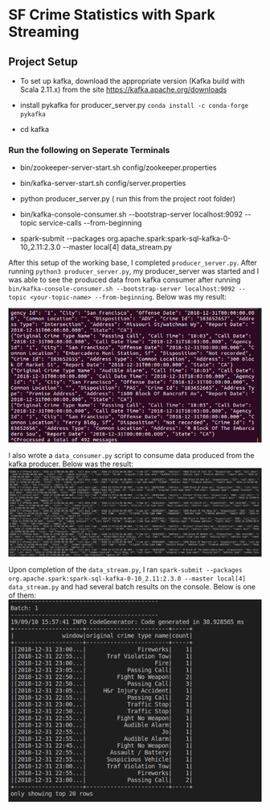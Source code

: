 

# SF Crime Statistics with Spark Streaming

## Project Setup

- To set up kafka, download the appropriate version (Kafka build with Scala 2.11.x) from the site https://kafka.apache.org/downloads

- install pykafka for producer_server.py `conda install -c conda-forge pykafka`
- cd kafka

### Run the following on Seperate Terminals
- bin/zookeeper-server-start.sh config/zookeeper.properties
- bin/kafka-server-start.sh config/server.properties

- python producer_server.py ( run this from the project root folder)

- bin/kafka-console-consumer.sh --bootstrap-server localhost:9092 --topic service-calls --from-beginning

- spark-submit --packages org.apache.spark:spark-sql-kafka-0-10_2.11:2.3.0 --master local[4] data_stream.py

After this setup of the working base, I completed `producer_server.py`. After running `python3 producer_server.py`, my producer_server was started and I was able to see the produced data from kafka consumer after running `bin/kafka-console-consumer.sh --bootstrap-server localhost:9092 --topic <your-topic-name> --from-beginning`. Below was my result:

![Consumer](images/kafka_consumer.png)

I also wrote a `data_consumer.py` script to consume data produced from the kafka producer. Below was the result:
![data_consumer](images/data_consumer.png)

Upon completion of the `data_stream.py`, I ran `spark-submit --packages org.apache.spark:spark-sql-kafka-0-10_2.11:2.3.0 --master local[4] data_stream.py` and had several batch results on the console. Below is one of them:
![batch1](images/batch1.png)
